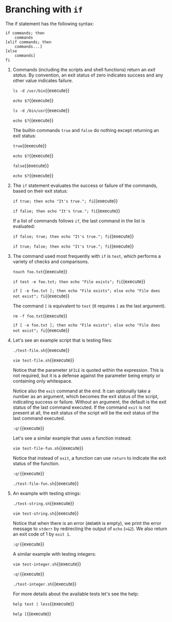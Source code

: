 # Branching with `if`

The if statement has the following syntax:

```
if commands; then
    commands
[elif commands; then
    commands...]
[else
    commands]
fi
```

1. Commands (including the scripts and shell functions) return an
   _exit status_. By convention, an exit status of zero indicates
   success and any other value indicates failure.

   `ls -d /usr/bin`{{execute}}
   
   `echo $?`{{execute}}

   `ls -d /bin/usr`{{execute}}
   
   `echo $?`{{execute}}

   The builtin commands `true` and `false` do nothing except returning
   an exit status:
   
   `true`{{execute}}
   
   `echo $?`{{execute}}

   `false`{{execute}}

   `echo $?`{{execute}}

2. The `if` statement evaluates the success or failure of the
   commands, based on their exit status:
   
   `if true; then echo "It's true."; fi`{{execute}}
   
   `if false; then echo "It's true."; fi`{{execute}}

   If a list of commands follows `if`, the last command in the list is
   evaluated:
   
   `if false; true; then echo "It's true."; fi`{{execute}}
   
   `if true; false; then echo "It's true."; fi`{{execute}}
   
3. The command used most frequently with `if` is `test`, which
   performs a variety of checks and comparisons.

   `touch foo.txt`{{execute}}

   `if test -e foo.txt; then echo "File exists"; fi`{{execute}}
   
   `if [ -e foo.txt ]; then echo "File exists"; else echo "File does not exist"; fi`{{execute}}
   
   The command `[` is equivalent to `test` (it requires `]` as the
   last argument).

   `rm -f foo.txt`{{execute}}
   
   `if [ -e foo.txt ]; then echo "File exists"; else echo "File does not exist"; fi`{{execute}}
   
4. Let's see an example script that is testing files:
   
   `./test-file.sh`{{execute}}

   `vim test-file.sh`{{execute}}
   
   Notice that the parameter `$FILE` is quoted within the
   expression. This is not required, but it is a defense against the
   parameter being empty or containing only whitespace.
   
   Notice also the `exit` command at the end. It can optionally take a
   number as an argument, which becomes the exit status of the script,
   indicating success or failure. Without an argument, the default is
   the exit status of the last command executed. If the command `exit`
   is not present at all, the exit status of the script will be the
   exit status of the last command executed.
   
   `:q!`{{execute}}
   
   Let's see a similar example that uses a function instead:
      
   `vim test-file-fun.sh`{{execute}}
   
   Notice that instead of `exit`, a function can use `return` to
   indicate the exit status of the function.
   
   `:q!`{{execute}}
   
   `./test-file-fun.sh`{{execute}}
   
5. An example with testing strings:

   `./test-string.sh`{{execute}}

   `vim test-string.sh`{{execute}}
   
   Notice that when there is an error (`ANSWER` is empty), we print
   the error message to `stderr` by redirecting the output of `echo`
   (`>&2`). We also return an exit code of 1 by `exit 1`.
   
   `:q!`{{execute}}
   
   A similar example with testing integers:
   
   `vim test-integer.sh`{{execute}}

   `:q!`{{execute}}
   
   `./test-integer.sh`{{execute}}
   
   For more details about the available tests let's see the help:
   
   `help test | less`{{execute}}

   `help [`{{execute}}
